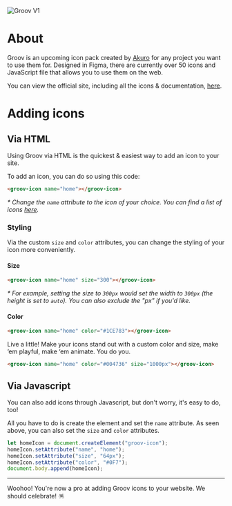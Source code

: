 
![Groov V1](https://groov.itsakuro.xyz/v1/img/V1%20Logo.png)

# About
Groov is an upcoming icon pack created by [Akuro](https://github.com/itsakuro) for any project you want to use them for. Designed in Figma, there are currently over 50 icons and JavaScript file that allows you to use them on the web.

You can view the official site, including all the icons & documentation, [here](https://groov.itsakuro.xyz/).

# Adding icons
## Via HTML

Using Groov via HTML is the quickest & easiest way to add an icon to your site.

To add an icon, you can do so using this code:
```html
<groov-icon name="home"></groov-icon>
```
*\* Change the `name` attribute to the icon of your choice. You can find a list of icons [here](https://groov.itsakuro.xyz/v1/icons).*

### Styling
Via the custom `size` and `color` attributes, you can change the styling of your icon more conveniently.
#### Size
```html
<groov-icon name="home" size="300"></groov-icon>
```
*\* For example, setting the size to `300px` would set the width to `300px` (the height is set to `auto`). You can also exclude the "px" if you'd like.*

#### Color
```html
<groov-icon name="home" color="#1CE783"></groov-icon>
```

Live a little! Make your icons stand out with a custom color and size, make ‘em playful, make ‘em animate. You do you.
```html
<groov-icon name="home" color="#004736" size="1000px"></groov-icon>
```

## Via Javascript
You can also add icons through Javascript, but don't worry, it's easy to do, too!

All you have to do is create the element and set the `name` attribute. As seen above, you can also set the `size` and `color` attributes.
```javascript
let homeIcon = document.createElement("groov-icon");
homeIcon.setAttribute("name", "home");
homeIcon.setAttribute("size", "64px");
homeIcon.setAttribute("color", "#0F7");
document.body.append(homeIcon);
```
---
Woohoo! You're now a pro at adding Groov icons to your website. We should celebrate! 🪅
